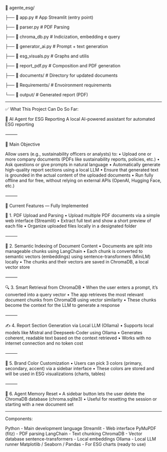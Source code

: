 📁 agente_esg/

├── 📄 app.py                  # App Streamlit (entry point)

├── 📄 parser.py               # PDF Parsing 

├── 📄 chroma_db.py            # Indicization, embedding e query

├── 📄 generator_ai.py         # Prompt + text generation

├── 📄 esg_visuals.py         # Graphs and utilis

├── 📄 report_pdf.py           # Composition and PDF generation

├── 📁 documents/              # Directory for updated documents

├── 📁 Requirements/           # Envoironment requirements

└── 📁 output/                 # Generated report (PDF)

_______________________________________________________________________________________________________________

✅ What This Project Can Do So Far:

🧠 AI Agent for ESG Reporting
A local AI-powered assistant for automated ESG reporting

⸻

🎯 Main Objective

Allow users (e.g., sustainability officers or analysts) to:
	•	Upload one or more company documents (PDFs like sustainability reports, policies, etc.)
	•	Ask questions or give prompts in natural language
	•	Automatically generate high-quality report sections using a local LLM
	•	Ensure that generated text is grounded in the actual content of the uploaded documents
	•	Run fully offline and for free, without relying on external APIs (OpenAI, Hugging Face, etc.)

⸻

🧩 Current Features — Fully Implemented

📄 1. PDF Upload and Parsing
	•	Upload multiple PDF documents via a simple web interface (Streamlit)
	•	Extract full text and show a short preview of each file
	•	Organize uploaded files locally in a designated folder

⸻

🧠 2. Semantic Indexing of Document Content
	•	Documents are split into manageable chunks using LangChain
	•	Each chunk is converted to semantic vectors (embeddings) using sentence-transformers (MiniLM) locally
	•	The chunks and their vectors are saved in ChromaDB, a local vector store

⸻

🔍 3. Smart Retrieval from ChromaDB
	•	When the user enters a prompt, it’s converted into a query vector
	•	The app retrieves the most relevant document chunks from ChromaDB using vector similarity
	•	These chunks become the context for the LLM to generate a response

⸻

✍️ 4. Report Section Generation via Local LLM (Ollama)
	•	Supports local models like Mistral and Deepseek-Coder using Ollama
	•	Generates coherent, readable text based on the context retrieved
	•	Works with no internet connection and no token cost

⸻

🎨 5. Brand Color Customization
	•	Users can pick 3 colors (primary, secondary, accent) via a sidebar interface
	•	These colors are stored and will be used in ESG visualizations (charts, tables)

⸻

🧹 6. Agent Memory Reset
	•	A sidebar button lets the user delete the ChromaDB database (chroma.sqlite3)
	•	Useful for resetting the session or starting with a new document set

____________________________________________________________________________________________________________

Components:

Python  - Main development language
Streamlit - Web interface
PyMuPDF (fitz) - PDF parsing
LangChain - Text chunking
ChromaDB - Vector database
sentence-transformers - Local embeddings
Ollama - Local LLM runner
Matplotlib / Seaborn / Pandas - For ESG charts (ready to use)
